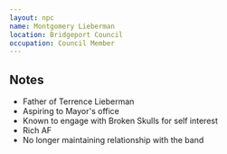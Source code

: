 ```yaml
---
layout: npc
name: Montgomery Lieberman
location: Bridgeport Council
occupation: Council Member
---
```


## Notes

- Father of Terrence Lieberman
- Aspiring to Mayor's office
- Known to engage with Broken Skulls for self interest
- Rich AF
- No longer maintaining relationship with the band

